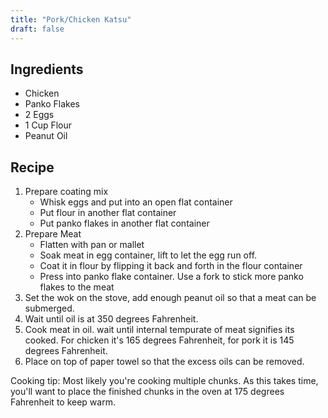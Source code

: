 ```yaml
---
title: "Pork/Chicken Katsu"
draft: false
---
```


## Ingredients
- Chicken
- Panko Flakes
- 2 Eggs
- 1 Cup Flour
- Peanut Oil

## Recipe
1. Prepare coating mix
    - Whisk eggs and put into an open flat container
    - Put flour in another flat container
    - Put panko flakes in another flat container
2. Prepare Meat
    - Flatten with pan or mallet
    - Soak meat in egg container, lift to let the egg run off.
    - Coat it in flour by flipping it back and forth in the flour container
    - Press into panko flake container. Use a fork to stick more panko flakes to the meat
3. Set the wok on the stove, add enough peanut oil so that a meat can be submerged.
4. Wait until oil is at 350 degrees Fahrenheit.
5. Cook meat in oil. wait until internal tempurate of meat signifies its cooked. For chicken it's 165 degrees Fahrenheit, for pork it is 145 degrees Fahrenheit.
6. Place on top of paper towel so that the excess oils can be removed.

Cooking tip: Most likely you're cooking multiple chunks. As this takes time, you'll want to place the finished chunks in the oven at 175 degrees Fahrenheit to keep warm.
